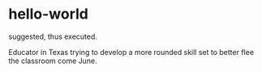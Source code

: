 # hello-world
suggested, thus executed. 

Educator in Texas trying to develop a more rounded skill set to better flee the classroom come June. 
